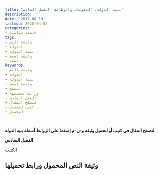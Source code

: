 ```yaml
---
title: "بنية الدولة، المقومات والوظائف -الفصل السادس"
description: ''
date: '2017-08-19'
lastmod: 2025-04-05
categories:
- فلسفة سياسية
tags:
- وثيقة النص
- الدولة
- بنية الدولة
- وثيقة إضغط
- لتصفح
keywords:
- وثيقة النص
- الدولة
- بنية الدولة
- وثيقة إضغط
- لتصفح
- ورابط تحميلها
- الفصل السادس
- لتصفح المقال
- كتيب لتحميل
- لتحميل

---
```

**لتصفح المقال في كتيب أو لتحميل وثيقة و-ن-م إضغط على الروابط أسفله** **بنية الدولة**

**الفصل السادس**

الكتيب

## وثيقة النص المحمول ورابط تحميلها

###
